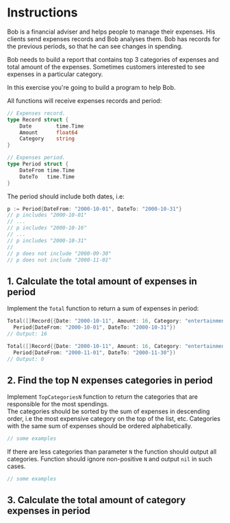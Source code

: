 # Instructions

Bob is a financial adviser and helps people to manage their expenses. His clients send expenses records and Bob analyses them. Bob has records for the previous periods, so that he can see changes in spending.

Bob needs to build a report that contains top 3 categories of expenses and total amount of the expenses. Sometimes customers interested to see expenses in a particular category.  

In this exercise you're going to build a program to help Bob.

All functions will receive expenses records and period:
```go
// Expenses record.
type Record struct {
	Date        time.Time
	Amount      float64
	Category    string
}

// Expenses period.
type Period struct {
	DateFrom time.Time
	DateTo   time.Time
}
```

The period should include both dates, i.e:
```go
p := Period{DateFrom: "2000-10-01", DateTo: "2000-10-31"}
// p includes "2000-10-01"
// ...
// p includes "2000-10-16"
// ...
// p includes "2000-10-31"
//
// p does not include "2000-09-30"
// p does not include "2000-11-01"
```

## 1. Calculate the total amount of expenses in period

Implement the `Total` function to return a sum of expenses in period:

```go
Total([]Record{{Date: "2000-10-11", Amount: 16, Category: "entertainment"}},
  Period{DateFrom: "2000-10-01", DateTo: "2000-10-31"})
// Output: 16

Total([]Record{{Date: "2000-10-11", Amount: 16, Category: "entertainment"}},
  Period{DateFrom: "2000-11-01", DateTo: "2000-11-30"})
// Output: 0
```

## 2. Find the top N expenses categories in period

Implement `TopCategoriesN` function to return the categories that are responsible for the most spendings.  
The categories should be sorted by the sum of expenses in descending order, i.e the most expensive category on the top of the list, etc. Categories with the same sum of expenses should be ordered alphabetically.

```go
// some examples
```

If there are less categories than parameter `N` the function should output all categories. Function should ignore non-positive `N` and output `nil` in such cases.

```go
// some examples
```

## 3. Calculate the total amount of category expenses in period
